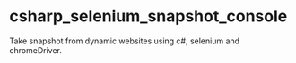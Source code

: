# csharp_selenium_snapshot_console
Take snapshot from dynamic websites using c#, selenium and chromeDriver.


